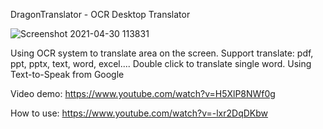 DragonTranslator - OCR Desktop Translator

![Screenshot 2021-04-30 113831](https://user-images.githubusercontent.com/48487157/116681137-c2ba0b00-a9d6-11eb-92ce-24b178eadbf4.png)

Using OCR system to translate area on the screen.
Support translate: pdf, ppt, pptx, text, word, excel....
Double click to translate single word.
Using Text-to-Speak from Google

Video demo: https://www.youtube.com/watch?v=H5XlP8NWf0g

How to use: https://www.youtube.com/watch?v=-lxr2DqDKbw
